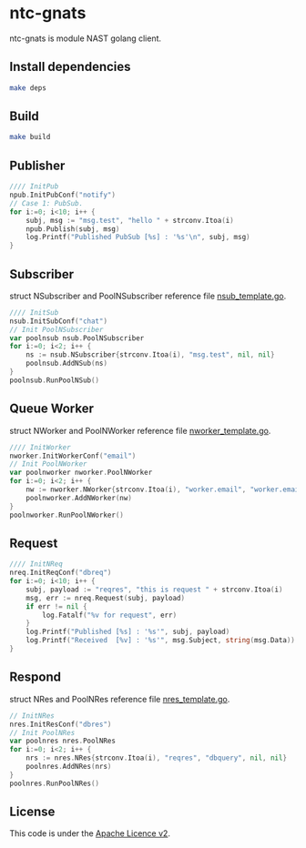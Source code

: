 # ntc-gnats
ntc-gnats is module NAST golang client.  

## Install dependencies
```bash
make deps
```

## Build
```bash
make build
```

## Publisher
```go
//// InitPub
npub.InitPubConf("notify")
// Case 1: PubSub.
for i:=0; i<10; i++ {
    subj, msg := "msg.test", "hello " + strconv.Itoa(i)
    npub.Publish(subj, msg)
    log.Printf("Published PubSub [%s] : '%s'\n", subj, msg)
}
```

## Subscriber
struct NSubscriber and PoolNSubscriber reference file [nsub_template.go](https://github.com/congnghia0609/ntc-gnats/blob/master/nsub/nsub_template.go).  
```go
//// InitSub
nsub.InitSubConf("chat")
// Init PoolNSubscriber
var poolnsub nsub.PoolNSubscriber
for i:=0; i<2; i++ {
    ns := nsub.NSubscriber{strconv.Itoa(i), "msg.test", nil, nil}
    poolnsub.AddNSub(ns)
}
poolnsub.RunPoolNSub()
```

## Queue Worker
struct NWorker and PoolNWorker reference file [nworker_template.go](https://github.com/congnghia0609/ntc-gnats/blob/master/nworker/nworker_template.go).  
```go
//// InitWorker
nworker.InitWorkerConf("email")
// Init PoolNWorker
var poolnworker nworker.PoolNWorker
for i:=0; i<2; i++ {
    nw := nworker.NWorker{strconv.Itoa(i), "worker.email", "worker.email", nil, nil}
    poolnworker.AddNWorker(nw)
}
poolnworker.RunPoolNWorker()
```

## Request
```go
//// InitNReq
nreq.InitReqConf("dbreq")
for i:=0; i<10; i++ {
    subj, payload := "reqres", "this is request " + strconv.Itoa(i)
    msg, err := nreq.Request(subj, payload)
    if err != nil {
        log.Fatalf("%v for request", err)
    }
    log.Printf("Published [%s] : '%s'", subj, payload)
    log.Printf("Received  [%v] : '%s'", msg.Subject, string(msg.Data))
}
```

## Respond
struct NRes and PoolNRes reference file [nres_template.go](https://github.com/congnghia0609/ntc-gnats/blob/master/nres/nres_template.go).  
```go
// InitNRes
nres.InitResConf("dbres")
// Init PoolNRes
var poolnres nres.PoolNRes
for i:=0; i<2; i++ {
    nrs := nres.NRes{strconv.Itoa(i), "reqres", "dbquery", nil, nil}
    poolnres.AddNRes(nrs)
}
poolnres.RunPoolNRes()
```

## License
This code is under the [Apache Licence v2](https://www.apache.org/licenses/LICENSE-2.0).  
